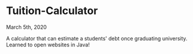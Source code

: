 # Tuition-Calculator

March 5th, 2020

A calculator that can estimate a students' debt once graduating university. Learned to open websites in Java!

